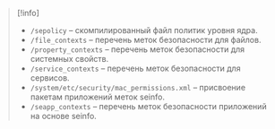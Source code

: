 > [!info]
> - `/sepolicy` – скомпилированный файл политик уровня ядра.
> - `/file_contexts` – перечень меток безопасности для файлов.
> - `/property_contexts` – перечень меток безопасности для системных свойств.
> - `/service_contexts` – перечень меток безопасности для сервисов.
> - `/system/etc/security/mac_permissions.xml` – присвоение пакетам приложений меток seinfo.
> - `/seapp_contexts` – перечень меток безопасности приложений на основе seinfo.

